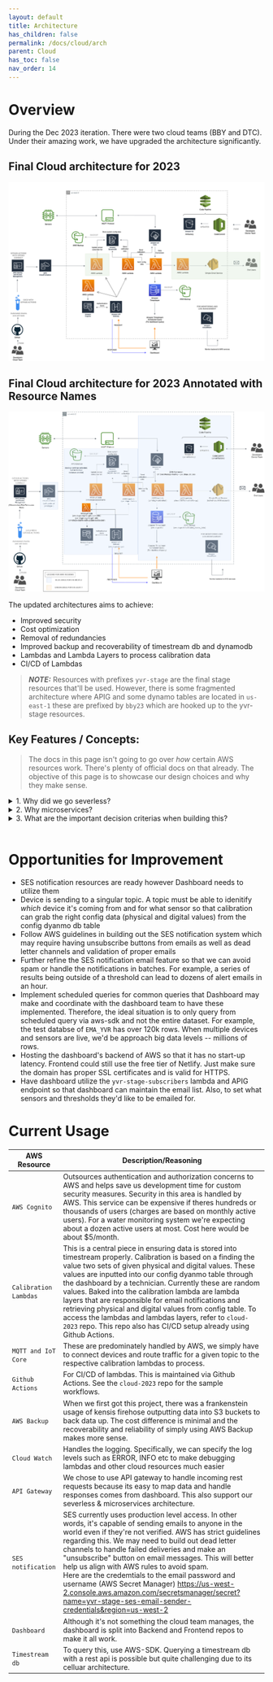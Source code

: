```yaml
---
layout: default
title: Architecture
has_children: false
permalink: /docs/cloud/arch
parent: Cloud
has_toc: false
nav_order: 14
---
```


# Overview  

During the Dec 2023 iteration. There were two cloud teams (BBY and DTC). Under their amazing work, we have upgraded the architecture significantly. 

## Final Cloud architecture for 2023
![Final Cloud architecture for 2023](/cloud/assets/architecture/final_architecture_cloud_2023.drawio.png)


## Final Cloud architecture for 2023 Annotated with Resource Names
![Final Cloud architecture for 2023 Annotated with Resource Names](/cloud/assets/architecture/architecture-Annotated_Final_Arch2.drawio.png)
<br>

The updated architectures aims to achieve:  

- Improved security
- Cost optimization
- Removal of redundancies
- Improved backup and recoverability of timestream db and dynamodb
- Lambdas and Lambda Layers to process calibration data
- CI/CD of Lambdas

> **_NOTE:_**  Resources with prefixes `yvr-stage` are the final stage resources that'll be used. However, there is some fragmented architecture where APIG and some dynamo tables are located in `us-east-1` these are prefixed by `bby23` which are hooked up to the yvr-stage resources.

## Key Features / Concepts:

> The docs in this page isn't going to go over *how* certain AWS resources work. There's plenty of official docs on that already. The objective of this page is to showcase our design choices and why they make sense.


<details>
<summary>1. Why did we go severless?</summary>

Running services on AWS incurs a cost however it's easier to get started and infrastructure concerns are outsourced to AWS. There's not that big of a cost comparison between running a monolothic architecture in comparison to this severless architecture. Remember, if you choose to do monolithic, you have auto scaling concerns as well as instance sizes that might be needed. On top of that, there's added complexity. 
<br>
For a project that is passed from team to team, reducing complexity in architecture is a big selling point. In addition, if teams were stuck building our scalable, reliable, and secure infrastructure this project will likely never be finished do to the complexity. 

</details>

<details>
<summary>2. Why microservices?</summary>

Microservices help make the certain features swappable and upgradeable without shutting down other parts of the system. In addition, we can scale and add more microservices/ lambdas to support newer business logic as the arise. 

</details>

<details>
<summary>3. What are the important decision criterias when building this?</summary>

1. security
2. cost
3. maintainability
4. does it get the job done

</details>
<br>

# Opportunities for Improvement

- SES notification resources are ready however Dashboard needs to utilize them
- Device is sending to a singular topic. A topic must be able to idenitify *which* device it's coming from and for what sensor so that calibration can grab the right config data (physical and digital values) from the config dyanmo db table
- Follow AWS guidelines in building out the SES notification system which may require having unsubscribe buttons from emails as well as dead letter channels and validation of proper emails
- Further refine the SES notification email feature so that we can avoid spam or handle the notifications in batches. For example, a series of results being outside of a threshold can lead to dozens of alert emails in an hour.
- Implement scheduled queries for common queries that Dashboard may make and coordinate with the dashboard team to have these implemented. Therefore, the ideal situation is to only query from scheduled query via aws-sdk and not the entire dataset. For example, the test databse of `EMA_YVR` has over 120k rows. When multiple devices and sensors are live, we'd be approach big data levels -- millions of rows.
- Hosting the dashboard's backend of AWS so that it has no start-up latency. Frontend could still use the free tier of Netlify. Just make sure the domain has proper SSL certificates and is valid for HTTPS.
- Have dashboard utilize the `yvr-stage-subscribers` lambda and APIG endpoint so that dashboard can maintain the email list. Also, to set what sensors and thresholds they'd like to be emailed for.

# Current Usage

| AWS Resource                                 | Description/Reasoning                                                                                                             |
| ------------------------------------------ | ----------------------------------------------------------------------------------------------------------------------- |
| `AWS Cognito`                         | Outsources authentication and authorization concerns to AWS and helps save us development time for custom security measures. Security in this area is handled by AWS. This service can be expensive if theres hundreds or thousands of users (charges are based on monthly active users). For a water monitoring system we're expecting about a dozen active users at most. Cost here would be about $5/month.                            |
| `Calibration Lambdas`                       | This is a central piece in ensuring data is stored into timestream properly. Calibration is based on a finding the value two sets of given physical and digital values. These values are inputted into our config dyanmo table through the dashboard by a technician. Currently these are random values. Baked into the calibration lambda are lambda layers that are responsible for email notifications and retrieving physical and digital values from config table. To access the lambdas and lambdas layers, refer to `cloud-2023` repo. This repo also has CI/CD setup already using Github Actions.                                                          |
| `MQTT and IoT Core`    | These are predominately handled by AWS, we simply have to connect devices and route traffic for a given topic to the respective calibration lambdas to process.                          |
| `Github Actions`         | For CI/CD of lambdas. This is maintained via Github Actions. See the `cloud-2023` repo for the sample workflows. |
| `AWS Backup`           | When we first got this project, there was a frankenstein usage of kensis firehose outputting data into S3 buckets to back data up. The cost difference is minimal and the recoverability and reliability of simply using AWS Backup makes more sense.                 |
| `Cloud Watch`         | Handles the logging. Specifically, we can specify the log levels such as ERROR, INFO etc to make debugging lambdas and other cloud resources much easier                                                                         |
| `API Gateway`               | We chose to use API gateway to handle incoming rest requests because its easy to map data and handle responses comes from dashboard. This also support our severless & microservices architecture.                                                                               |
| `SES notification` | SES currently uses production level access. In other words, it's capable of sending emails to anyone in the world even if they're not verified. AWS has strict guidelines regarding this. We may need to build out dead letter channels to handle failed deliveries and make an "unsubscribe" button on email messages. This will better help us align with AWS rules to avoid spam. <br> Here are the credemtials to the email password and username (AWS Secret Manager) https://us-west-2.console.aws.amazon.com/secretsmanager/secret?name=yvr-stage-ses-email-sender-credentials&region=us-west-2                                                          |
| `Dashboard` | Although it's not something the cloud team manages, the dashboard is split into Backend and Frontend repos to make it all work.                                                             |
| `Timestream db` | To query this, use AWS-SDK. Querying a timestream db with a rest api is possible but quite challenging due to its celluar architecture.                                                             |
